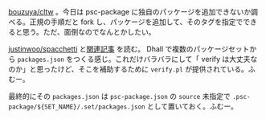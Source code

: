 [bouzuya/cltw][] 。今日は psc-package に独自のパッケージを追加できないか調べる。正規の手順だと fork し、パッケージを追加して、そのタグを指定でできると思う。ただ、面倒なのでなんとかしたい。

[justinwoo/spacchetti][] と[関連記事](https://qiita.com/kimagure/items/c419ba740ac134a837a2) を読む。 Dhall で複数のパッケージセットから `packages.json` をつくる感じ。これだけバラバラにして「 verify は大丈夫なのか」と思ったけど、そこを補助するために `verify.pl` が提供されている。ふむー。

最終的にその `packages.json` は `psc-package.json` の `source` 未指定で `.psc-package/${SET_NAME}/.set/packages.json` として置いておく。ふむー。

[bouzuya/cltw]: https://github.com/bouzuya/cltw
[justinwoo/spacchetti]: https://github.com/justinwoo/spacchetti
